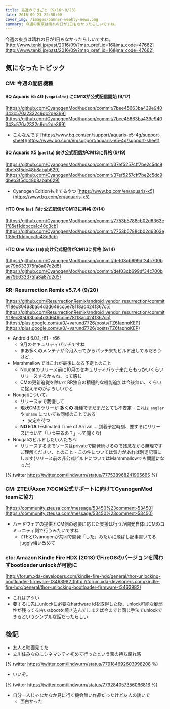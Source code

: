 ```yaml
---
title: 最近のできごと (9/16〜9/23)
date: 2016-09-23 22:50:00
cover_img: /images/banner-weekly-news.png
summary: 今週の東京は晴れの日が1日もなかったらしいですね。
---
```


今週の東京は晴れの日が1日もなかったらしいですね。
[http://www.tenki.jp/past/2016/09/?map_pref_id=16&jma_code=47662](http://www.tenki.jp/past/2016/09/?map_pref_id=16&jma_code=47662)

<!--more-->

## 気になったトピック

### CM: 今週の配信機種

#### BQ Aquaris E5 4G (`vegatalte`) にCM13が公式配信開始 (9/17)

[https://github.com/CyanogenMod/hudson/commit/7bee45663ba439e940343c570a2332c9dc2de369](https://github.com/CyanogenMod/hudson/commit/7bee45663ba439e940343c570a2332c9dc2de369)

- こんなんです
[https://www.bq.com/en/support/aquaris-e5-4g/support-sheet](https://www.bq.com/en/support/aquaris-e5-4g/support-sheet)

#### BQ Aquaris X5 (`paella`) 向け公式配信がCM13に昇格 (9/19)

[https://github.com/CyanogenMod/hudson/commit/37ef5257cff7be2c5dc9dbeb3f5dc48b8abab629](https://github.com/CyanogenMod/hudson/commit/37ef5257cff7be2c5dc9dbeb3f5dc48b8abab629)

- Cyanogen Editionも出てるやつ
[https://www.bq.com/en/aquaris-x5](https://www.bq.com/en/aquaris-x5)

#### HTC One (`m7`) 向け公式配信がCM13に昇格 (9/14)

[https://github.com/CyanogenMod/hudson/commit/7753b5788cb02d6363e1f85ef1ddbcca1c48d3cb](https://github.com/CyanogenMod/hudson/commit/7753b5788cb02d6363e1f85ef1ddbcca1c48d3cb)

#### HTC One Max (`t6`) 向け公式配信がCM13に昇格 (9/14)

[https://github.com/CyanogenMod/hudson/commit/def03cb699df34c700bae79b633375fa8a87d2d5](https://github.com/CyanogenMod/hudson/commit/def03cb699df34c700bae79b633375fa8a87d2d5)

### RR: Resurrection Remix v5.7.4 (9/20)

[https://github.com/ResurrectionRemix/android_vendor_resurrection/commit/f18ec80463ba54d3d646cc5e78118ac424f367c5](https://github.com/ResurrectionRemix/android_vendor_resurrection/commit/f18ec80463ba54d3d646cc5e78118ac424f367c5)
[https://plus.google.com/u/0/+varund7726/posts/TZ6fapnoKEP](https://plus.google.com/u/0/+varund7726/posts/TZ6fapnoKEP)

- Android 6.0.1_r61 - r66
    - 9月のセキュリティパッチですね
    - まあ多くのメンテナが今月入ってからパッチ来たビルド出してるだろうけど…
- Marshmallowではこれが最後になる予定とのこと
    - Nougatのリリース前に10月のセキュリティパッチ来たらもっかいくらいリリースするかもね、って感じ
    - CMの更新追従を除いてRR独自の積極的な機能追加は今後無い、くらいに捉えるのがよろしいかと
- Nougatについて。
    - リリースまで我慢して
    - 現状CMのツリーが **多くの** 機種でまだまだとても不安定
            - これは `angler` や `shamu` についても同様のことである
        - 安定を待つ
    - **NO ETA** (Estimated Time of Arrival … 到着予定時刻、要するにリリースについて「いつ来るの？」って聞くな)
- Nougatのビルドしたい人たちへ
    - リリースするまでソースはprivateで開発続けるので残念ながら無理ですご理解ください、とのこと
            - この件については気力があれば別途記事にします(リリース前の非公式ビルドについてはMarshmallowでも問題になった)

{% twitter https://twitter.com/lindwurm/status/777538968241905665 %}


### CM: ZTEがAxon 7のCM公式サポートに向けてCyanogenMod teamに協力

[https://community.zteusa.com/message/53450%23comment-53450](https://community.zteusa.com/message/53450%23comment-53450)

- ハードウェアの提供とCM側の必要に応じた支援は行うが開発自体はCMのコミュニティ側で行うみたいですね
    - ZTEとCyanogenが共同で開発「した」みたいに飛ばし記事書いてるjuggly悔い改めて

### etc: Amazon Kindle Fire HDX (2013)でFireOSのバージョンを問わずbootloader unlockが可能に

[http://forum.xda-developers.com/kindle-fire-hdx/general/thor-unlocking-bootloader-firmware-t3463982](http://forum.xda-developers.com/kindle-fire-hdx/general/thor-unlocking-bootloader-firmware-t3463982)

- これはアツい
- 要するに先にunlockに必要なhardware idを取得した後、unlock可能な脆弱性が残ってる古いabootを焼き込んでしまえば今までと同じ手法でunlockできるというシンプルな話だったらしい

## 後記

- 友人と映画見てた
- 立川住みなのにシネマシティ初めて行ったという宝の持ち腐れ感

{% twitter https://twitter.com/lindwurm/status/779184692603998208 %}


- いいぞ。

{% twitter https://twitter.com/lindwurm/status/779284057356066816 %}

- 自分一人じゃなかなか見に行く機会無い作品だったけど友人の誘いで
    - 面白かった
